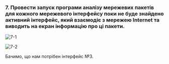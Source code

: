### 7. Провести запуск програми аналізу мережевих пакетів для кожного мережевого інтерфейсу поки не буде знайдено активний інтерфейс, який взаємодіє з мережею Internet та виводить на екран інформацію про ці пакети.

![7-1](https://github.com/oleksandrblazhko/ai-192-baranov/assets/56040804/23263d4b-49a7-461e-90d8-1c6aefb46141)

![7-2](https://github.com/oleksandrblazhko/ai-192-baranov/assets/56040804/9cd4267c-1bc4-4cac-bd48-fb017a0c521f)

Бачимо, що нам потрібен інтерфейс №3.
